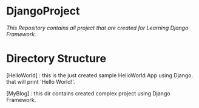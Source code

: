 # DjangoProject

*This Repository contains all project that are created for Learning Django Framework.*

# Directory Structure
[HelloWorld] : this is the just created sample HelloWorld App using Django. that will print 'Hello World!'.

[MyBlog] : this dir contains created complex project using Django Framework.